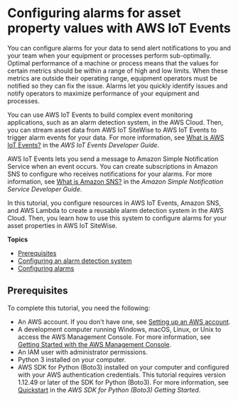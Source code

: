 # Configuring alarms for asset property values with AWS IoT Events<a name="iot-events-alarms"></a>

You can configure alarms for your data to send alert notifications to you and your team when your equipment or processes perform sub\-optimally\. Optimal performance of a machine or process means that the values for certain metrics should be within a range of high and low limits\. When these metrics are outside their operating range, equipment operators must be notified so they can fix the issue\. Alarms let you quickly identify issues and notify operators to maximize performance of your equipment and processes\.

You can use AWS IoT Events to build complex event monitoring applications, such as an alarm detection system, in the AWS Cloud\. Then, you can stream asset data from AWS IoT SiteWise to AWS IoT Events to trigger alarm events for your data\. For more information, see [What is AWS IoT Events?](https://docs.aws.amazon.com/iotevents/latest/developerguide/) in the *AWS IoT Events Developer Guide*\.

AWS IoT Events lets you send a message to Amazon Simple Notification Service when an event occurs\. You can create subscriptions in Amazon SNS to configure who receives notifications for your alarms\. For more information, see [What is Amazon SNS?](https://docs.aws.amazon.com/sns/latest/dg/) in the *Amazon Simple Notification Service Developer Guide*\.

In this tutorial, you configure resources in AWS IoT Events, Amazon SNS, and AWS Lambda to create a reusable alarm detection system in the AWS Cloud\. Then, you learn how to use this system to configure alarms for your asset properties in AWS IoT SiteWise\.

**Topics**
+ [Prerequisites](#alarm-tutorial-prerequisites)
+ [Configuring an alarm detection system](alarm-tutorial-configure-alarm-system.md)
+ [Configuring alarms](alarm-tutorial-configure-alarms.md)

## Prerequisites<a name="alarm-tutorial-prerequisites"></a>

To complete this tutorial, you need the following:
+ An AWS account\. If you don't have one, see [Setting up an AWS account](set-up-aws-account.md)\.
+ A development computer running Windows, macOS, Linux, or Unix to access the AWS Management Console\. For more information, see [Getting Started with the AWS Management Console](https://docs.aws.amazon.com/awsconsolehelpdocs/latest/gsg/getting-started.html)\.
+ An IAM user with administrator permissions\.
+ Python 3 installed on your computer\.
+ AWS SDK for Python \(Boto3\) installed on your computer and configured with your AWS authentication credentials\. This tutorial requires version 1\.12\.49 or later of the SDK for Python \(Boto3\)\. For more information, see [Quickstart](http://boto3.amazonaws.com/v1/documentation/api/latest/guide/quickstart.html) in the *AWS SDK for Python \(Boto3\) Getting Started*\.